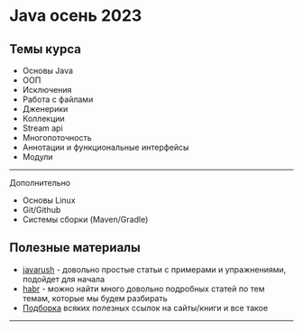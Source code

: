 # Java осень 2023
## Темы курса
* Основы Java
* ООП
* Исключения
* Работа с файлами
* Дженерики
* Коллекции
* Stream api
* Многопоточность
* Аннотации и функциональные интерфейсы
* Модули
*********
Дополнительно
* Основы Linux
* Git/Github
* Системы сборки (Maven/Gradle)

## Полезные материалы
* [javarush](https://javarush.com) - довольно простые статьи с примерами и упражнениями, подойдет для начала
* [habr](https://habr.com/ru/articles/) - можно найти много довольно подробных статей по тем темам, которые мы будем разбирать
* [Подборка](https://blog.tutortop.ru/java-podborka-poleznyh-resursov-dlya-nachinayushhih/?cid=1694643835604301776) всяких полезных ссылок на сайты/книги и все такое
*********

